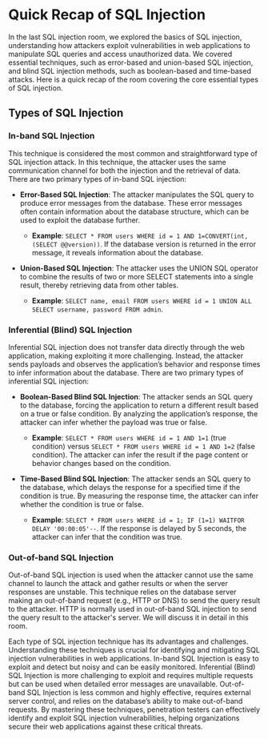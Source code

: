 # Quick Recap of SQL Injection

In the last SQL injection room, we explored the basics of SQL injection, understanding how attackers exploit vulnerabilities in web applications to manipulate SQL queries and access unauthorized data. We covered essential techniques, such as error-based and union-based SQL injection, and blind SQL injection methods, such as boolean-based and time-based attacks. Here is a quick recap of the room covering the core essential types of SQL injection.

## Types of SQL Injection

### In-band SQL Injection

This technique is considered the most common and straightforward type of SQL injection attack. In this technique, the attacker uses the same communication channel for both the injection and the retrieval of data. There are two primary types of in-band SQL injection:

- **Error-Based SQL Injection**: The attacker manipulates the SQL query to produce error messages from the database. These error messages often contain information about the database structure, which can be used to exploit the database further. 
    - **Example**: `SELECT * FROM users WHERE id = 1 AND 1=CONVERT(int, (SELECT @@version))`. If the database version is returned in the error message, it reveals information about the database.

- **Union-Based SQL Injection**: The attacker uses the UNION SQL operator to combine the results of two or more SELECT statements into a single result, thereby retrieving data from other tables.
    - **Example**: `SELECT name, email FROM users WHERE id = 1 UNION ALL SELECT username, password FROM admin`.

### Inferential (Blind) SQL Injection

Inferential SQL injection does not transfer data directly through the web application, making exploiting it more challenging. Instead, the attacker sends payloads and observes the application’s behavior and response times to infer information about the database. There are two primary types of inferential SQL injection:

- **Boolean-Based Blind SQL Injection**: The attacker sends an SQL query to the database, forcing the application to return a different result based on a true or false condition. By analyzing the application’s response, the attacker can infer whether the payload was true or false.
    - **Example**: `SELECT * FROM users WHERE id = 1 AND 1=1` (true condition) versus `SELECT * FROM users WHERE id = 1 AND 1=2` (false condition). The attacker can infer the result if the page content or behavior changes based on the condition.

- **Time-Based Blind SQL Injection**: The attacker sends an SQL query to the database, which delays the response for a specified time if the condition is true. By measuring the response time, the attacker can infer whether the condition is true or false.
    - **Example**: `SELECT * FROM users WHERE id = 1; IF (1=1) WAITFOR DELAY '00:00:05'--`. If the response is delayed by 5 seconds, the attacker can infer that the condition was true.

### Out-of-band SQL Injection

Out-of-band SQL injection is used when the attacker cannot use the same channel to launch the attack and gather results or when the server responses are unstable. This technique relies on the database server making an out-of-band request (e.g., HTTP or DNS) to send the query result to the attacker. HTTP is normally used in out-of-band SQL injection to send the query result to the attacker's server. We will discuss it in detail in this room.

Each type of SQL injection technique has its advantages and challenges. Understanding these techniques is crucial for identifying and mitigating SQL injection vulnerabilities in web applications. In-band SQL Injection is easy to exploit and detect but noisy and can be easily monitored. Inferential (Blind) SQL Injection is more challenging to exploit and requires multiple requests but can be used when detailed error messages are unavailable. Out-of-band SQL Injection is less common and highly effective, requires external server control, and relies on the database’s ability to make out-of-band requests. By mastering these techniques, penetration testers can effectively identify and exploit SQL injection vulnerabilities, helping organizations secure their web applications against these critical threats.